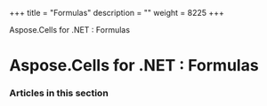 +++
title = "Formulas" 
description = "" 
weight = 8225 
+++

Aspose.Cells for .NET : Formulas  

# Aspose.Cells for .NET : Formulas


### Articles in this section

           

